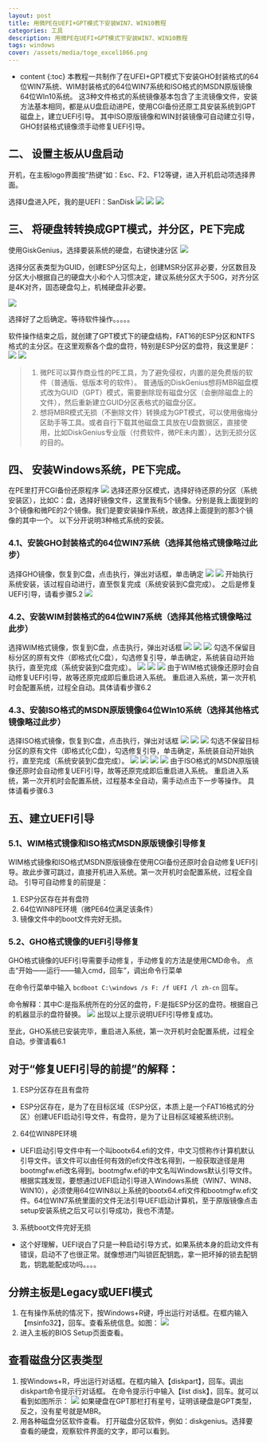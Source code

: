 ```yaml
---
layout: post
title: 用微PE在UEFI+GPT模式下安装WIN7、WIN10教程
categories: 工具
description: 用微PE在UEFI+GPT模式下安装WIN7、WIN10教程
tags: windows
cover: /assets/media/toge_excel1066.png
---
```

* content
{:toc}
本教程一共制作了在UFEI+GPT模式下安装GHO封装格式的64位WIN7系统、WIM封装格式的64位WIN7系统和ISO格式的MSDN原版镜像64位WIn10系统。
这3种文件格式的系统镜像基本包含了主流镜像文件，安装方法基本相同，都是从U盘启动进PE，使用CGI备份还原工具安装系统到GPT磁盘上，建立UEFI引导。
其中ISO原版镜像和WIN封装镜像可自动建立引导，GHO封装格式镜像须手动修复UEFI引导。

## 二、 设置主板从U盘启动
开机，在主板logo界面按“热键”如：Esc、F2、F12等键，进入开机启动项选择界面。

选择U盘进入PE，我的是UEFI：SanDisk
![](/assets/media/5319583c269759ee4dc10c76b5fb43166f22dfda.jpg)
![](/assets/media/d161b0004a90f603317df0fa3e12b31bb251eda6.jpg)
![](/assets/media/d1f06a2662d0f703f8bafa610ffa513d2797c563.jpg.png)

## 三、 将硬盘转转换成GPT模式，并分区，PE下完成
使用GiskGenius，选择要装系统的硬盘，右键快速分区
![](/assets/media/f74c27dca3cc7cd9390a5a643e01213fb90e9148.jpg.png)

选择分区表类型为GUID，创建ESP分区勾上，创建MSR分区非必要，分区数目及分区大小根据自己的硬盘大小和个人习惯决定，建议系统分区大于50G，对齐分区是4K对齐，固态硬盘勾上，机械硬盘非必要。

![](/assets/media/286ea0763912b31bf5f6a2948118367ad8b4e1dd.jpg.png)

选择好了之后确定。等待软件操作。。。。。

软件操作结束之后，就创建了GPT模式下的硬盘结构，FAT16的ESP分区和NTFS格式的主分区。在这里观察各个盘的盘符，特别是ESP分区的盘符，我这里是F：
![](/assets/media/c6f5f4fbaf51f3de792ed6d993eef01f382979d7.jpg.png)
![](/assets/media/29ed05f2d7ca7bcb74e2a892b9096b63f424a8d2.jpg.png)

> 1. 微PE可以算作商业性的PE工具，为了避免侵权，内置的是免费版的软件（普通版、低版本号的软件）。 普通版的DiskGenius想将MBR磁盘模式改为GUID（GPT）模式，需要删除现有磁盘分区（会删除磁盘上的文件），然后重新建立GUID分区表格式的磁盘分区。
> 2. 想将MBR模式无损（不删除文件）转换成为GPT模式，可以使用傲梅分区助手等工具。或者自行下载其他磁盘工具放在U盘数据区，直接使用，比如DiskGenius专业版（付费软件，微PE未内置），达到无损分区的目的。

## 四、 安装Windows系统，PE下完成。
在PE里打开CGI备份还原程序
![](/assets/media/ebb2f1188618367a92eb116029738bd4b21ce515.jpg.png)
选择还原分区模式，选择好待还原的分区（系统安装区），比如C：盘，选择好镜像文件，这里我有5个镜像。分别是我上面提到的3个镜像和微PE的2个镜像。我们是要安装操作系统，故选择上面提到的那3个镜像的其中一个。
以下分开说明3种格式系统的安装。

### 4.1、安装GHO封装格式的64位WIN7系统（选择其他格式镜像略过此步）
选择GHO镜像，恢复到C盘，点击执行，弹出对话框，单击确定
![](/assets/media/286ea0763912b31bf4bba3948118367ad8b4e198.jpg.png)
![](/assets/media/1421dc638535e5dd24dacb6271c6a7efcc1b62f9.jpg.png)
开始执行系统安装，该过程自动进行，直至恢复完成（系统安装到C盘完成）。
之后是修复UEFI引导，请看步骤5.2
![](/assets/media/f82f75d88d1001e98c0f7db2bf0e7bec55e79744.jpg.png)

### 4.2、安装WIM封装格式的64位WIN7系统（选择其他格式镜像略过此步）
选择WIM格式镜像，恢复到C盘，点击执行，弹出对话框
![](/assets/media/2b2c32c69f3df8dc2d42e62cca11728b46102870.jpg.png)
![](/assets/media/4bdb5a42fbf2b2110d7fecf3cd8065380dd78e1a.jpg.png)
![](/assets/media/014cad0e4bfbfbed86255fc27ff0f736aec31f76.jpg.png)
勾选不保留目标分区的原有文件（即格式化C盘），勾选修复引导，单击确定，系统装自动开始执行，直至完成（系统安装到C盘完成）。
![](/assets/media/1421dc638535e5dd25fecc6271c6a7efcc1b62a5.jpg.png)
![](/assets/media/551712d4ad6eddc441cadc463edbb6fd53663345.jpg.png)
![](/assets/media/c9bbd808b3de9c82308090326b81800a1bd8438e.jpg.png)
由于WIM格式镜像还原时会自动修复UEFI引导，故等还原完成即后重启进入系统。
重启进入系统，第一次开机时会配置系统，过程全自动。具体请看步骤6.2

### 4.3、安装ISO格式的MSDN原版镜像64位WIn10系统（选择其他格式镜像略过此步）
选择ISO格式镜像，恢复到C盘，点击执行，弹出对话框
![](/assets/media/8fe43cfbe6cd7b89824e513e082442a7d8330e54.jpg.png)
![](/assets/media/e7d2556134a85edf58bb959e4e540923dc5475b8.jpg.png)
![](/assets/media/e5ea6262f6246b608c3fd9c9ecf81a4c500fa2ba.jpg.png)
勾选不保留目标分区的原有文件（即格式化C盘），勾选修复引导，单击确定，系统装自动开始执行，直至完成（系统安装到C盘完成）。
![](/assets/media/acd5a6c279310a558178b549b04543a983261016.jpg.png)
![](/assets/media/201703d062d9f2d309ba4f52aeec8a136127cccc.jpg.png)
![](/assets/media/90f040550923dd548cd6ccd5d609b3de9e8248ce.jpg.png)
![](/assets/media/3080ff256b600c33063cb5751d4c510fd8f9a12e.jpg.png)
由于ISO格式的MSDN原版镜像还原时会自动修复UEFI引导，故等还原完成即后重启进入系统。
重启进入系统，第一次开机时会配置系统，过程基本全自动，需手动点击下一步等操作。
具体请看步骤6.3

## 五、建立UEFI引导
### 5.1、WIM格式镜像和ISO格式MSDN原版镜像引导修复
WIM格式镜像和ISO格式MSDN原版镜像在使用CGI备份还原时会自动修复UEFI引导。故此步骤可跳过，直接开机进入系统。第一次开机时会配置系统，过程全自动。
引导可自动修复的前提是：
1. ESP分区存在并有盘符
2. 64位WIN8PE环境（微PE64位满足该条件）
3. 镜像文件中的boot文件完好无损。

### 5.2、GHO格式镜像的UEFI引导修复
GHO格式镜像的UEFI引导需要手动修复，手动修复的方法是使用CMD命令。
点击“开始——运行——输入cmd，回车”，调出命令行菜单

在命令行菜单中输入 `bcdboot C:\windows /s F: /f UEFI /l zh-cn` 回车。

命令解释：其中C:是指系统所在的分区的盘符，F:是指ESP分区的盘符。根据自己的机器显示的盘符替换。
![](/assets/media/58ac71f1f736afc356d155d8b419ebc4b5451295.jpg.png)
出现以上提示说明UEFI引导修复成功。

至此，GHO系统已安装完毕，重启进入系统，第一次开机时会配置系统，过程全自动。步骤请看6.1

## 对于“修复UEFI引导的前提”的解释：
1. ESP分区存在且有盘符
* ESP分区存在，是为了在目标区域（ESP分区，本质上是一个FAT16格式的分区）创建UEFI启动引导文件，有盘符，是为了让目标区域被系统识别。
2. 64位WIN8PE环境
* UEFI启动引导文件中有一个叫bootx64.efi的文件，中文习惯称作计算机默认引导文件。该文件可以由任何有效的efi文件改名得到，一般获取途径是用bootmgfw.efi改名得到。bootmgfw.efi的中文名叫Windows默认引导文件。
根据实践发现，要想通过UEFI启动引导进入Windows系统（WIN7、WIN8、WIN10），必须使用64位WIN8以上系统的bootx64.efi文件和bootmgfw.efi文件。64位WIN7系统里面的文件无法引导UEFI启动计算机，至于原版镜像点击setup安装系统之后又可以引导成功，我也不清楚。
3. 系统boot文件完好无损
* 这个好理解，UEFI说白了只是一种启动引导方式，如果系统本身的启动文件有错误，启动不了也很正常。就像想进门叫锁匠配钥匙，拿一把坏掉的锁去配钥匙，钥匙能配成功吗。。。。

## 分辨主板是Legacy或UEFI模式

1. 在有操作系统的情况下，按Windows+R键，呼出运行对话框。在框内输入【msinfo32】，回车。查看系统信息。如图：
![](/assets/media/e9184a176d224f4a5790105500f790529922d14b.jpg.png)
2. 进入主板的BIOS Setup页面查看。

## 查看磁盘分区表类型

1. 按Windows+R，呼出运行对话框。在框内输入【diskpart】，回车。调出diskpart命令提示行对话框。
在命令提示行中输入【list disk】，回车。就可以看到如图所示：
![](/assets/media/adc762610c3387446e3f433a580fd9f9d52aa0e6.jpg-2.png)
如果硬盘在GPT那栏打有星号，证明该硬盘是GPT类型，反之，没有星号就是MBR。
2. 用各种磁盘分区软件查看。
打开磁盘分区软件，例如：diskgenius。选择要查看的硬盘，观察软件界面的文字，即可以看到。
